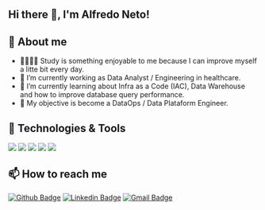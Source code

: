 ## Hi there 👋, I'm Alfredo Neto!

## 📑 About me
- 👩🏻‍💻📙 Study is something enjoyable to me because I can improve myself a litte bit every day.
- 🔭 I’m currently working as Data Analyst / Engineering in healthcare.
- 🌱 I’m currently learning about Infra as a Code (IAC), Data Warehouse and how to improve database query performance.
- 🎯 My objective is become a DataOps / Data Plataform Engineer.

<!--
**alfredojoseneto/alfredojoseneto** is a ✨ _special_ ✨ repository because its `README.md` (this file) appears on your GitHub profile.

find emojis here:  https://emojidb.org/goals-emojis

Here are some ideas to get you started:

- 🔭 I’m currently working on ...
- 🌱 I’m currently learning ...
- 👯 I’m looking to collaborate on ...
- 🤔 I’m looking for help with ...
- 💬 Ask me about ...
- 📫 How to reach me: ...
- 😄 Pronouns: ...
- ⚡ Fun fact: ...

-->


## 🔧 Technologies & Tools
![](https://img.shields.io/badge/OS-Linux-informational?style=flat&logo=linux&logoColor=white&color=4169E1)
![](https://img.shields.io/badge/Code-Python-informational?style=flat&logo=python&logoColor=white&color=4169E1)
![](https://img.shields.io/badge/Shell-Bash-informational?style=flat&logo=gnu-bash&logoColor=white&color=4169E1)
![](https://img.shields.io/badge/Tools-Docker-informational?style=flat&logo=docker&logoColor=white&color=4169E1)
![](https://img.shields.io/badge/Code-Java-informational?style=flat&logo=java&logoColor=white&color=4169E1)


## 📫 How to reach me
[![Github Badge](http://img.shields.io/badge/-Github-black?style=flat-square&logo=github&link=https://github.com/alfredojoseneto/)](https://github.com/alfredojoseneto/) 
[![Linkedin Badge](https://img.shields.io/badge/-LinkedIn-blue?style=flat-square&logo=Linkedin&logoColor=white&link=https://www.linkedin.com/in/alfredojoseneto/)](https://www.linkedin.com/in/alfredojoseneto)
[![Gmail Badge](https://img.shields.io/badge/-Gmail-d14836?style=flat-square&logo=Gmail&logoColor=white&link=mailto:defcon.alfredojoseneto@gmail.com)](mailto:alfredojoseneto@gmail.com)
